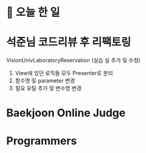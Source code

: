 # :thought_balloon: __오늘 한 일__

# __석준님 코드리뷰 후 리팩토링__
VisionUnivLaboratoryReservation (실습 실 추가 및 수정)
1. View에 있던 로직들 모두 Presenter로 분리
2. 함수명 및 parameter 변경
3. 필요 유틸 추가 및 변수명 변경

# __Baekjoon Online Judge__

# __Programmers__
